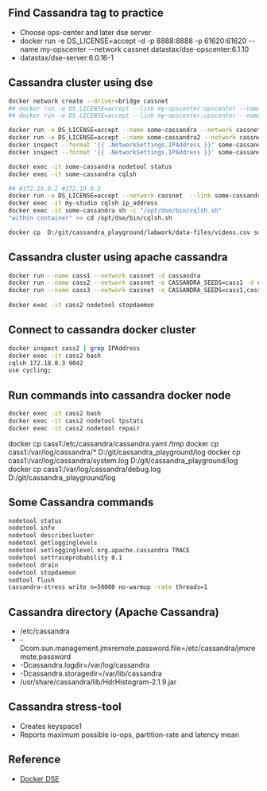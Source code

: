 ## Find Cassandra tag to practice
* Choose ops-center and later dse server
* docker run -e DS_LICENSE=accept -d -p 8888:8888 -p 61620:61620 --name my-opscenter --network cassnet datastax/dse-opscenter:6.1.10
* datastax/dse-server:6.0.16-1


## Cassandra cluster using dse

```bash
docker network create --driver=bridge cassnet
## docker run -e DS_LICENSE=accept --link my-opscenter:opscenter --name some-cassandra --network cassnet -d datastax/dse-server:6.0.16-1 (with OpsCenter)
## docker run -e DS_LICENSE=accept --link my-opscenter:opscenter --name some-cassandra2 --network cassnet  -e CASSANDRA_SEEDS=some-cassandra -d datastax/dse-server:6.0.16-1  (with OpsCenter)

docker run -e DS_LICENSE=accept --name some-cassandra --network cassnet -d datastax/dse-server:6.0.16-1
docker run -e DS_LICENSE=accept --name some-cassandra2 --network cassnet  -e CASSANDRA_SEEDS=some-cassandra -d datastax/dse-server:6.0.16-1
docker inspect --format '{{ .NetworkSettings.IPAddress }}' some-cassandra
docker inspect --format '{{ .NetworkSettings.IPAddress }}' some-cassandra2

docker exec -it some-cassandra nodetool status
docker exec -it some-cassandra cqlsh

## #172.19.0.2 #172.19.0.3
docker run -e DS_LICENSE=accept --network cassnet  --link some-cassandra --name my-studio -d datastax/dse-studio
docker exec -it my-studio cqlsh ip_address
docker exec -it some-cassandra sh -c "/opt/dse/bin/cqlsh.sh"
"within container" >> cd /opt/dse/bin/cqlsh.sh

docker cp  D:/git/cassandra_playground/labwork/data-files/videos.csv some-cassandra:/videos.csv
```

## Cassandra cluster using apache cassandra

```bash
docker run --name cass1 --network cassnet -d cassandra
docker run --name cass2 --network cassnet -e CASSANDRA_SEEDS=cass1 -d cassandra
docker run --name cass3 --network cassnet -e CASSANDRA_SEEDS=cass1,cass2 -d cassandra
 
docker exec -it cass2 nodetool stopdaemon
```

## Connect to cassandra docker cluster

```bash
docker inspect cass2 | grep IPAddress
docker exec -it cass2 bash
cqlsh 172.18.0.3 9042
use cycling;
```
## Run commands into cassandra docker node

```bash
docker exec -it cass2 bash
docker exec -it cass2 nodetool tpstats
docker exec -it cass2 nodetool repair
```


docker cp cass1:/etc/cassandra/cassandra.yaml /tmp
docker cp cass1:/var/log/cassandra/* D:/git/cassandra_playground/log
docker cp cass1:/var/log/cassandra/system.log D:/git/cassandra_playground/log
docker cp cass1:/var/log/cassandra/debug.log D:/git/cassandra_playground/log

## Some Cassandra commands

```bash
nodetool status
nodetool info
nodetool describecluster
nodetool getlogginglevels
nodetool setlogginglevel org.apache.cassandra TRACE
nodetool settraceprobability 0.1
nodetool drain
nodetool stopdaemon
nodtool flush
cassandra-stress write n=50000 no-warmup -rate threads=1
```

## Cassandra directory (Apache Cassandra)

* /etc/cassandra
* -Dcom.sun.management.jmxremote.password.file=/etc/cassandra/jmxremote.password
* -Dcassandra.logdir=/var/log/cassandra
* -Dcassandra.storagedir=/var/lib/cassandra
* /usr/share/cassandra/lib/HdrHistogram-2.1.9.jar

## Cassandra stress-tool

* Creates keyspace1
* Reports maximum possible io-ops, partition-rate and latency mean

## Reference
* [Docker DSE](https://docs.datastax.com/en/docker/doc/docker/docker67/dockerDSE.html)
